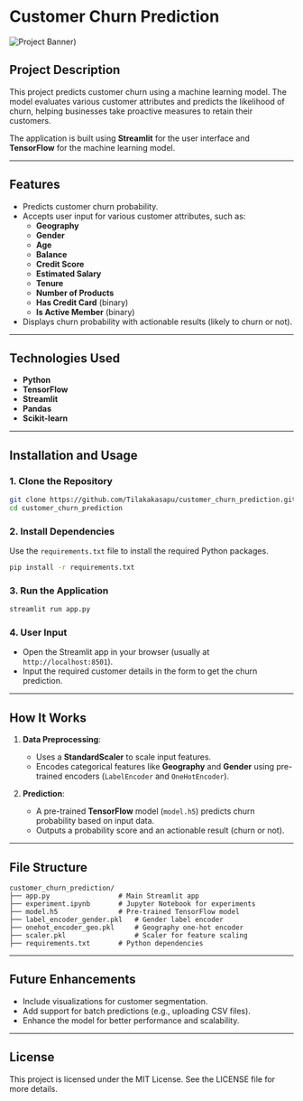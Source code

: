 
# **Customer Churn Prediction**

![Project Banner](https://user-images.githubusercontent.com/58620359/174948746-5dc3418a-8296-4cc8-9561-f8f12ca9a0a4.png))  

## **Project Description**  
This project predicts customer churn using a machine learning model. The model evaluates various customer attributes and predicts the likelihood of churn, helping businesses take proactive measures to retain their customers.  

The application is built using **Streamlit** for the user interface and **TensorFlow** for the machine learning model.  

---

## **Features**
- Predicts customer churn probability.
- Accepts user input for various customer attributes, such as:
  - **Geography**
  - **Gender**
  - **Age**
  - **Balance**
  - **Credit Score**
  - **Estimated Salary**
  - **Tenure**
  - **Number of Products**
  - **Has Credit Card** (binary)
  - **Is Active Member** (binary)
- Displays churn probability with actionable results (likely to churn or not).  

---

## **Technologies Used**
- **Python**  
- **TensorFlow**  
- **Streamlit**  
- **Pandas**  
- **Scikit-learn**  

---

## **Installation and Usage**

### **1. Clone the Repository**  
```bash
git clone https://github.com/Tilakakasapu/customer_churn_prediction.git
cd customer_churn_prediction
```

### **2. Install Dependencies**  
Use the `requirements.txt` file to install the required Python packages.  
```bash
pip install -r requirements.txt
```

### **3. Run the Application**  
```bash
streamlit run app.py
```

### **4. User Input**
- Open the Streamlit app in your browser (usually at `http://localhost:8501`).
- Input the required customer details in the form to get the churn prediction.

---

## **How It Works**
1. **Data Preprocessing**:  
   - Uses a **StandardScaler** to scale input features.
   - Encodes categorical features like **Geography** and **Gender** using pre-trained encoders (`LabelEncoder` and `OneHotEncoder`).

2. **Prediction**:  
   - A pre-trained **TensorFlow** model (`model.h5`) predicts churn probability based on input data.
   - Outputs a probability score and an actionable result (churn or not).

---

## **File Structure**
```
customer_churn_prediction/
├── app.py                 # Main Streamlit app
├── experiment.ipynb       # Jupyter Notebook for experiments
├── model.h5               # Pre-trained TensorFlow model
├── label_encoder_gender.pkl   # Gender label encoder
├── onehot_encoder_geo.pkl     # Geography one-hot encoder
├── scaler.pkl                 # Scaler for feature scaling
├── requirements.txt       # Python dependencies
```

---

## **Future Enhancements**
- Include visualizations for customer segmentation.
- Add support for batch predictions (e.g., uploading CSV files).
- Enhance the model for better performance and scalability.

---

## **License**
This project is licensed under the MIT License. See the LICENSE file for more details.
